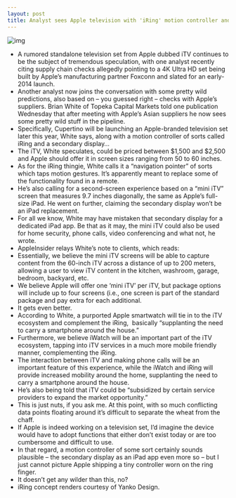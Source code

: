 ```yaml
---
layout: post
title: Analyst sees Apple television with 'iRing' motion controller and 'mini iTV' secondary screen
---
```

![img](http://media.idownloadblog.com/wp-content/uploads/2013/04/iRing-Yankodesign-001.jpg)
* A rumored standalone television set from Apple dubbed iTV continues to be the subject of tremendous speculation, with one analyst recently citing supply chain checks allegedly pointing to a 4K Ultra HD set being built by Apple’s manufacturing partner Foxconn and slated for an early-2014 launch.
* Another analyst now joins the conversation with some pretty wild predictions, also based on – you guessed right – checks with Apple’s suppliers. Brian White of Topeka Capital Markets told one publication Wednesday that after meeting with Apple’s Asian suppliers he now sees some pretty wild stuff in the pipeline.
* Specifically, Cupertino will be launching an Apple-branded television set later this year, White says, along with a motion controller of sorts called iRing and a secondary display…
* The iTV, White speculates, could be priced between $1,500 and $2,500 and Apple should offer it in screen sizes ranging from 50 to 60 inches.
* As for the iRing thingie, White calls it a “navigation pointer” of sorts which taps motion gestures. It’s apparently meant to replace some of the functionality found in a remote.
* He’s also calling for a second-screen experience based on a “mini iTV” screen that measures 9.7 inches diagonally, the same as Apple’s full-size iPad. He went on further, claiming the secondary display won’t be an iPad replacement.
* For all we know, White may have mistaken that secondary display for a dedicated iPad app. Be that as it may, the mini iTV could also be used for home security, phone calls, video conferencing and what not, he wrote.
* AppleInsider relays White’s note to clients, which reads:
* Essentially, we believe the mini iTV screens will be able to capture content from the 60-inch iTV across a distance of up to 200 meters, allowing a user to view iTV content in the kitchen, washroom, garage, bedroom, backyard, etc.
* We believe Apple will offer one ‘mini iTV’ per iTV, but package options will include up to four screens (i.e., one screen is part of the standard package and pay extra for each additional.
* It gets even better.
* According to White, a purported Apple smartwatch will tie in to the iTV ecosystem and complement the iRing,  basically “supplanting the need to carry a smartphone around the house.”
* Furthermore, we believe iWatch will be an important part of the iTV ecosystem, tapping into iTV services in a much more mobile friendly manner, complementing the iRing.
* The interaction between iTV and making phone calls will be an important feature of this experience, while the iWatch and iRing will provide increased mobility around the home, supplanting the need to carry a smartphone around the house.
* He’s also being told that iTV could be “subsidized by certain service providers to expand the market opportunity.”
* This is just nuts, if you ask me. At this point, with so much conflicting data points floating around it’s difficult to separate the wheat from the chaff.
* If Apple is indeed working on a television set, I’d imagine the device would have to adopt functions that either don’t exist today or are too cumbersome and difficult to use.
* In that regard, a motion controller of some sort certainly sounds plausible – the secondary display as an iPad app even more so – but I just cannot picture Apple shipping a tiny controller worn on the ring finger.
* It doesn’t get any wilder than this, no?
* iRing concept renders courtesy of Yanko Design.

